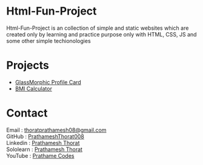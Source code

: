 # Html-Fun-Project

Html-Fun-Project is an collection of simple and static websites which are created only by learning and practice purpose only with HTML, CSS, JS and some other simple techionologies

# Projects

- [GlassMorphic Profile Card](https://github.com/PrathameshThorat008/Html-Fun-Project/tree/main/Profile%20Card)
- [BMI Calculator](https://github.com/PrathameshThorat008/Html-Fun-Project/tree/main/BMI%20Calculator)

# Contact

Email : thoratprathamesh08@gmail.com <br />
GitHub : [PrathameshThorat008](https://github.com/PrathameshThorat008) <br />
Linkedin : [Prathamesh Thorat](https://www.linkedin.com/in/prathamesh-thorat-831b98224/) <br />
Sololearn : [Prathamesh Thorat](https://www.sololearn.com/profile/23789199) <br />
YouTube : [Prathame Codes](https://www.youtube.com/channel/UCWurZVa5Gt1ME_kYXEqkrcw) <br />
